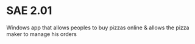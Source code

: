 # SAE 2.01
Windows app that allows peoples to buy pizzas online & allows the pizza maker to manage his orders

